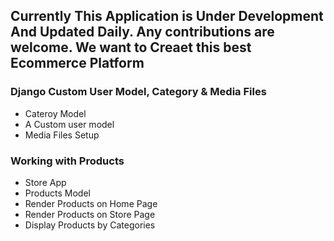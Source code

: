 ## Currently This Application is Under Development And Updated Daily. Any contributions are welcome. We want to Creaet this best Ecommerce Platform

### Django Custom User Model, Category & Media Files
* Cateroy Model
* A Custom user model
* Media Files Setup

### Working with Products
* Store App
* Products Model
* Render Products on Home Page
* Render Products on Store Page
* Display Products by Categories
